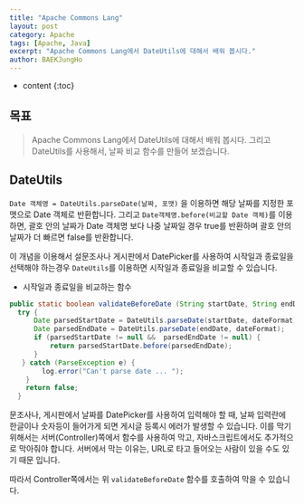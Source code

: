 ```yaml
---
title: "Apache Commons Lang"
layout: post
category: Apache
tags: [Apache, Java]
excerpt: "Apache Commons Lang에서 DateUtils에 대해서 배워 봅시다."
author: BAEKJungHo
---
```


* content
{:toc}

## 목표

  > Apache Commons Lang에서 DateUtils에 대해서 배워 봅시다. 그리고 DateUtils를 사용해서, 날짜 비교 함수를 만들어 보겠습니다.

## DateUtils

  `Date 객체명 = DateUtils.parseDate(날짜, 포맷)` 을 이용하면 해당 날짜를 지정한 포맷으로 Date 객체로 반환합니다.
  그리고 `Date객체명.before(비교할 Date 객체)`를 이용하면, 괄호 안의 날짜가 Date 객체명 보다 나중 날짜일 경우 true를 반환하며
  괄호 안의 날짜가 더 빠르면 false를 반환합니다.

  이 개념을 이용해서 설문조사나 게시판에서 DatePicker를 사용하여 시작일과 종료일을 선택해야 하는경우 `DateUtils`를 이용하면 시작일과
  종료일을 비교할 수 있습니다.

  - 시작일과 종료일을 비교하는 함수

  ```java
  public static boolean validateBeforeDate (String startDate, String endDate, String dateFormat) {
    try {
        Date parsedStartDate = DateUtils.parseDate(startDate, dateFormat);
        Date parsedEndDate = DateUtils.parseDate(endDate, dateFormat);
        if (parsedStartDate != null &&  parsedEndDate != null) {
            return parsedStartDate.before(parsedEndDate);
        }
     } catch (ParseException e) {
          log.error("Can't parse date ... ");
      }
      return false;
    }
  ```

  문조사나, 게시판에서 날짜를 DatePicker를 사용하여 입력해야 할 때, 날짜 입력란에 한글이나 숫자등이 들어가게 되면
  게시글 등록시 에러가 발생할 수 있습니다. 이를 막기 위해서는 서버(Controller)쪽에서 함수를 사용하여 막고, 자바스크립트에서도
  추가적으로 막아줘야 합니다. 서버에서 막는 이유는, URL로 타고 들어오는 사람이 있을 수도 있기 때문 입니다.

  따라서 Controller쪽에서는 위 `validateBeforeDate` 함수를 호출하여 막을 수 있습니다.

